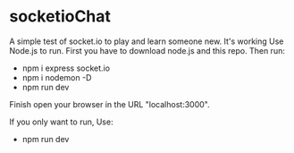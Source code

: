 # socketioChat
A simple test of socket.io to play and learn someone new. It's working
Use Node.js to run.
First you have to download node.js and this repo. 
Then run:
* npm i express socket.io
* npm i nodemon -D
* npm run dev

Finish open your browser in the URL "localhost:3000".

If you only want to run, Use:
* npm run dev
